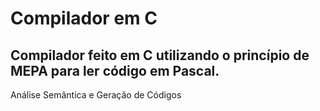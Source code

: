 # Compilador em C

## Compilador feito em C utilizando o princípio de MEPA para ler código em Pascal.

Análise Semântica e Geração de Códigos

